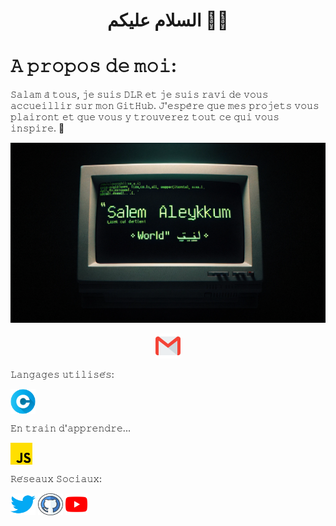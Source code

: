 <h1 align="center">السلام عليكم 👋🏼</h1>

# 𝙰 𝚙𝚛𝚘𝚙𝚘𝚜 𝚍𝚎 𝚖𝚘𝚒:

𝚂𝚊𝚕𝚊𝚖 𝚊̀ 𝚝𝚘𝚞𝚜, 𝚓𝚎 𝚜𝚞𝚒𝚜 𝙳𝙻𝚁 𝚎𝚝 𝚓𝚎 𝚜𝚞𝚒𝚜 𝚛𝚊𝚟𝚒 𝚍𝚎 𝚟𝚘𝚞𝚜 𝚊𝚌𝚌𝚞𝚎𝚒𝚕𝚕𝚒𝚛 𝚜𝚞𝚛 𝚖𝚘𝚗 𝙶𝚒𝚝𝙷𝚞𝚋. 𝙹'𝚎𝚜𝚙𝚎̀𝚛𝚎 𝚚𝚞𝚎 𝚖𝚎𝚜 𝚙𝚛𝚘𝚓𝚎𝚝𝚜 𝚟𝚘𝚞𝚜 𝚙𝚕𝚊𝚒𝚛𝚘𝚗𝚝 𝚎𝚝 𝚚𝚞𝚎 𝚟𝚘𝚞𝚜 𝚢 𝚝𝚛𝚘𝚞𝚟𝚎𝚛𝚎𝚣 𝚝𝚘𝚞𝚝 𝚌𝚎 𝚚𝚞𝚒 𝚟𝚘𝚞𝚜 𝚒𝚗𝚜𝚙𝚒𝚛𝚎. 💭

![image](https://github.com/medex24/medex24/blob/main/image/banner.png)

<p align="center">
  <a href="medex2003@outlook.com"> <img src="image/gmail.png" height="40" /></a>


𝙻𝚊𝚗𝚐𝚊𝚐𝚎𝚜 𝚞𝚝𝚒𝚕𝚒𝚜𝚎́𝚜:

<a target="blank"><img align="center" src="image/letter-c.png" alt="gautamkrishnar" height="40" width="40" /></a>


𝙴𝚗 𝚝𝚛𝚊𝚒𝚗 𝚍'𝚊𝚙𝚙𝚛𝚎𝚗𝚍𝚛𝚎...

<a target="blank"><img align="center" src="image/js.png" alt="gautamkrishnar" height="35" width="35" /></a>


𝚁𝚎́𝚜𝚎𝚊𝚞𝚡 𝚂𝚘𝚌𝚒𝚊𝚞𝚡: 

<p align="left">
<a href="https://twitter.com/heiko_leet" target="blank"><img align="center" src="image/twitter.png" alt="gautamkrishnar" height="35" width="40" /></a>
<a href="https://github.com/medex24" target="blank"><img align="center" src="image/github(1).png" alt="gautamkrishnar" height="35" width="40" /></a>
<a href="https://www.youtube.com/@medex_24" target="blank"><img align="center" src="image/youtube.png" alt="4214976" height="35" width="35" /></a>


<!--
**medex24/medex24** is a ✨ _special_ ✨ repository because its `README.md` (this file) appears on your GitHub profile.

Here are some ideas to get you started:

- 🔭 I’m currently working on ...
- 🌱 I’m currently learning ...
- 👯 I’m looking to collaborate on ...
- 🤔 I’m looking for help with ...
- 💬 Ask me about ...
- 📫 How to reach me: ...
- 😄 Pronouns: ...
- ⚡ Fun fact: ...
-->
